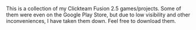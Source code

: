 This is a collection of my Clickteam Fusion 2.5 games/projects. Some of them were even on the Google Play Store, but due to low visibility and other inconveniences, I have taken them down.
Feel free to download them.
